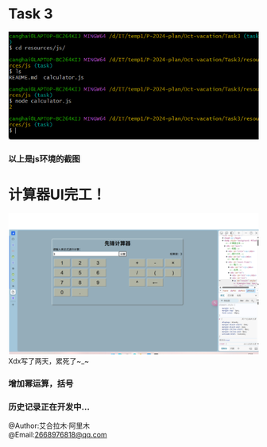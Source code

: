 # Task 3
<img src="./Screenshot1.png" alt="screenshot">

### 以上是js环境的截图

# 计算器UI完工！

<img src="./Screenshot2.png" alt="screenshot">
Xdx写了两天，累死了~_~

### 增加幂运算，括号
### 历史记录正在开发中...
@Author:艾合拉木·阿里木  
@Email:2668976818@qq.com
